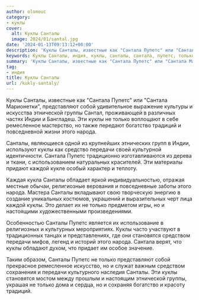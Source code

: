```yaml
---
author: olomouc
category:
- куклы
cover:
  alt: Куклы Санталы
  image: 2024/01/santal.jpg
date: '2024-01-13T09:13:12+00:00'
description: 'Куклы Санталы, известные как "Сантала Пупетс" или "Сантала Марионетки", представляют собой удивительное выражение культуры и искусства этнической группы...'
keywords: Куклы Санталы, индия, куклы, санталы, сантала, пупетс, только, народа, передачи, представляют, собой, этнической, группы, индии, ремесленное, богатство, традиций
summary: 'Куклы Санталы, известные как "Сантала Пупетс" или "Сантала Марионетки", представляют собой удивительное выражение культуры и искусства этнической группы...'
tag:
- индия
title: Куклы Санталы
url: /kukly-santaly/
---
```


Куклы Санталы, известные как "Сантала Пупетс" или "Сантала Марионетки", представляют собой удивительное выражение культуры и искусства этнической группы Сантал, проживающей в различных частях Индии и Бангладеш. Эти куклы не только воплощают в себе ремесленное мастерство, но также передают богатство традиций и повседневной жизни этого народа.

Санталы, являющиеся одной из крупнейших этнических групп в Индии, используют куклы как средство передачи своей культурной идентичности. Сантала Пупетс традиционно изготавливаются из дерева и ткани, с использованием натуральных красителей. Эти материалы придают каждой кукле особый характер и теплоту.

Каждая кукла Санталы обладает яркой индивидуальностью, отражая местные обычаи, религиозные верования и повседневные заботы этого народа. Мастера Санталы вкладывают свою творческую энергию в создание уникальных костюмов, украшений и выразительных черт лица каждой куклы. Это делает их не только предметом игры, но и настоящими художественными произведениями.

Особенностью Санталы Пупетс является их использование в религиозных и культурных мероприятиях. Куклы часто участвуют в традиционных танцах и представлениях, где они становятся средством передачи мифов, легенд и историй этого народа. Сантала верят, что куклы обладают духом, что придает им особое значение.

Таким образом, Санталы Пупетс не только представляют собой прекрасное ремесленное искусство, но и служат важным средством сохранения и передачи культурного наследия Санталы. Эти куклы становятся мостом между прошлым и настоящим этнической группы, украшая не только дома и сердца, но и сохраняя богатство и красоту традиций.